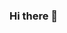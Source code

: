 ### Hi there 👋

<!--
**johnnypg73/johnnypg73** is a ✨ _special_ ✨ repository because its `README.md` (this file) appears on your GitHub profile.

Here are some ideas to get you started:

- 🔭 I’m currently working on stuff
- 🌱 I’m currently learning stuff
- 👯 I’m looking to collaborate on stuff
- 🤔 I’m looking for help with stuff
- 💬 Ask me about stuff
- 📫 How to reach me: stuff
- 😄 Pronouns: stuff
- ⚡ Fun fact: stuff,stuff,stuff
-->
